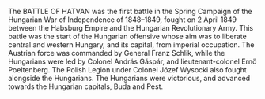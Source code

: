The BATTLE OF HATVAN was the first battle in the Spring Campaign of the Hungarian War of Independence of 1848–1849, fought on 2 April 1849 between the Habsburg Empire and the Hungarian Revolutionary Army. This battle was the start of the Hungarian offensive whose aim was to liberate central and western Hungary, and its capital, from imperial occupation. The Austrian force was commanded by General Franz Schlik, while the Hungarians were led by Colonel András Gáspár, and lieutenant-colonel Ernő Poeltenberg. The Polish Legion under Colonel Józef Wysocki also fought alongside the Hungarians. The Hungarians were victorious, and advanced towards the Hungarian capitals, Buda and Pest.

